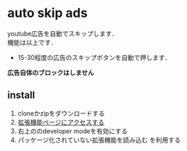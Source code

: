 # auto skip ads
youtube広告を自動でスキップします．  
機能は以上です．
- 15-30程度の広告のスキップボタンを自動で押します．

**広告自体のブロックはしません**

## install
1. cloneかzipをダウンロードする
2. [拡張機能ページにアクセスする](chrome://extensions/)
3. 右上ののdeveloper modeを有効にする
4. パッケージ化されていない拡張機能を読み込む を利用する